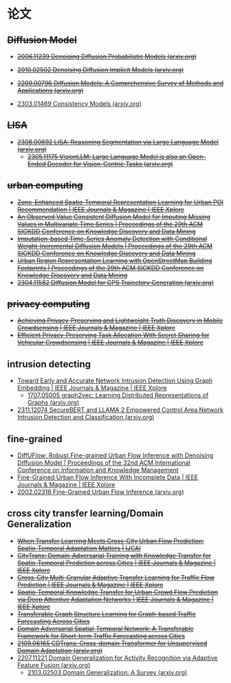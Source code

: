 # 论文

## ~~Diffusion Model~~

* ~~[2006.11239 Denoising Diffusion Probabilistic Models (arxiv.org)](https://arxiv.org/abs/2006.11239)~~

* ~~[2010.02502 Denoising Diffusion Implicit Models (arxiv.org)](https://arxiv.org/abs/2010.02502)~~

* ~~[2209.00796 Diffusion Models: A Comprehensive Survey of Methods and Applications (arxiv.org)](https://arxiv.org/abs/2209.00796)~~

* [2303.01469 Consistency Models (arxiv.org)](https://arxiv.org/abs/2303.01469)

## ~~LISA~~

* ~~[2308.00692 LISA: Reasoning Segmentation via Large Language Model (arxiv.org)](https://arxiv.org/abs/2308.00692)~~
  * ~~[2305.11175 VisionLLM: Large Language Model is also an Open-Ended Decoder for Vision-Centric Tasks (arxiv.org)](https://arxiv.org/abs/2305.11175)~~

## ~~urban computing~~

* ~~[Zone-Enhanced Spatio-Temporal Representation Learning for Urban POI Recommendation | IEEE Journals & Magazine | IEEE Xplore](https://ieeexplore.ieee.org/document/10040753)~~
* ~~[An Observed Value Consistent Diffusion Model for Imputing Missing Values in Multivariate Time Series | Proceedings of the 29th ACM SIGKDD Conference on Knowledge Discovery and Data Mining](https://dl.acm.org/doi/10.1145/3580305.3599257)~~
* ~~[Imputation-based Time-Series Anomaly Detection with Conditional Weight-Incremental Diffusion Models | Proceedings of the 29th ACM SIGKDD Conference on Knowledge Discovery and Data Mining](https://dl.acm.org/doi/10.1145/3580305.3599391)~~
* ~~[Urban Region Representation Learning with OpenStreetMap Building Footprints | Proceedings of the 29th ACM SIGKDD Conference on Knowledge Discovery and Data Mining](https://dl.acm.org/doi/10.1145/3580305.3599538)~~
* ~~[2304.11582 Diffusion Model for GPS Trajectory Generation (arxiv.org)](https://arxiv.org/abs/2304.11582)~~

## ~~privacy computing~~

* ~~[Achieving Privacy-Preserving and Lightweight Truth Discovery in Mobile Crowdsensing | IEEE Journals & Magazine | IEEE Xplore](https://ieeexplore.ieee.org/document/9340556)~~
* ~~[Efficient Privacy-Preserving Task Allocation With Secret Sharing for Vehicular Crowdsensing | IEEE Journals & Magazine | IEEE Xplore](https://ieeexplore.ieee.org/document/10274886)~~

## intrusion detecting

* [Toward Early and Accurate Network Intrusion Detection Using Graph Embedding | IEEE Journals & Magazine | IEEE Xplore](https://ieeexplore.ieee.org/document/10262084/references)
  * [1707.05005 graph2vec: Learning Distributed Representations of Graphs (arxiv.org)](https://arxiv.org/abs/1707.05005)
* [2311.12074 SecureBERT and LLAMA 2 Empowered Control Area Network Intrusion Detection and Classification (arxiv.org)](https://arxiv.org/abs/2311.12074)

## fine-grained

* [DiffUFlow: Robust Fine-grained Urban Flow Inference with Denoising Diffusion Model | Proceedings of the 32nd ACM International Conference on Information and Knowledge Management](https://dl.acm.org/doi/10.1145/3583780.3614842)
* [Fine-Grained Urban Flow Inference With Incomplete Data | IEEE Journals & Magazine | IEEE Xplore](https://ieeexplore.ieee.org/abstract/document/9723595)
* [2002.02318 Fine-Grained Urban Flow Inference (arxiv.org)](https://arxiv.org/abs/2002.02318)

## cross city transfer learning/Domain Generalization

* ~~[When Transfer Learning Meets Cross-City Urban Flow Prediction: Spatio-Temporal Adaptation Matters | IJCAI](https://www.ijcai.org/proceedings/2022/282)~~
* ~~[CityTrans: Domain-Adversarial Training with Knowledge Transfer for Spatio-Temporal Prediction across Cities | IEEE Journals & Magazine | IEEE Xplore](https://ieeexplore.ieee.org/document/10145833)~~
* ~~[Cross-City Multi-Granular Adaptive Transfer Learning for Traffic Flow Prediction | IEEE Journals & Magazine | IEEE Xplore](https://ieeexplore.ieee.org/document/9999315)~~
* ~~[Spatio-Temporal Knowledge Transfer for Urban Crowd Flow Prediction via Deep Attentive Adaptation Networks | IEEE Journals & Magazine | IEEE Xplore](https://ieeexplore.ieee.org/document/9352560)~~
* ~~[Transferable Graph Structure Learning for Graph-based Traffic Forecasting Across Cities](https://dl.acm.org/doi/abs/10.1145/3580305.3599529)~~
* ~~[Domain Adversarial Spatial-Temporal Network: A Transferable Framework for Short-term Traffic Forecasting across Cities](https://dl.acm.org/doi/abs/10.1145/3511808.3557294)~~
* ~~[2109.06165 CDTrans: Cross-domain Transformer for Unsupervised Domain Adaptation (arxiv.org)](https://arxiv.org/abs/2109.06165)~~
* [2207.11221 Domain Generalization for Activity Recognition via Adaptive Feature Fusion (arxiv.org)](https://arxiv.org/abs/2207.11221)
  * [2103.02503 Domain Generalization: A Survey (arxiv.org)](https://arxiv.org/abs/2103.02503)



